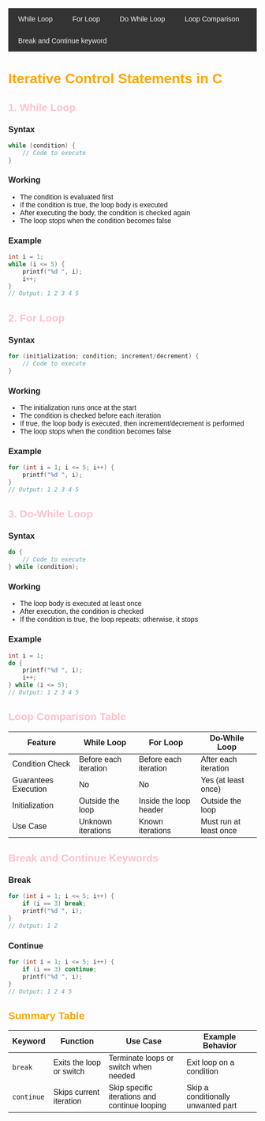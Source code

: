<!DOCTYPE html>
<html lang="en">
<head>
    <meta charset="UTF-8">
    <meta name="viewport" content="width=device-width, initial-scale=1.0">
    <title>Introduction to Computer</title>
    <style>
        body {
            font-family: Arial, sans-serif;
        }
        .navbar {
            overflow: hidden;
            background-color: #333;
        }
        .navbar a {
            float: left;
            display: block;
            color: #f2f2f2;
            text-align: center;
            padding: 14px 20px;
            text-decoration: none;
        }
        .navbar a:hover {
            background-color: #ddd;
            color: black;
        }
    </style>
</head>
<body>

<div class="navbar">
    <a href="#t1">While Loop</a>
    <a href="#t2">For Loop</a>
    <a href="#t3">Do While Loop</a>
    <a href="#t4">Loop Comparison</a>
    <a href="#t5">Break and Continue keyword </a>
</div>

# <span style="color: orange;">Iterative Control Statements in C</span>

## <span style="color: pink;" id="t1">1. While Loop</span>

### Syntax

```c
while (condition) {
    // Code to execute
}
```

### Working

- The condition is evaluated first
- If the condition is true, the loop body is executed
- After executing the body, the condition is checked again
- The loop stops when the condition becomes false

### Example

```c
int i = 1;
while (i <= 5) {
    printf("%d ", i);
    i++;
}
// Output: 1 2 3 4 5
```

## <span style="color: pink;" id="t2">2. For Loop</span>

### Syntax

```c
for (initialization; condition; increment/decrement) {
    // Code to execute
}
```

### Working

- The initialization runs once at the start
- The condition is checked before each iteration
- If true, the loop body is executed, then increment/decrement is performed
- The loop stops when the condition becomes false

### Example

```c
for (int i = 1; i <= 5; i++) {
    printf("%d ", i);
}
// Output: 1 2 3 4 5
```

## <span style="color: pink;" id="t3">3. Do-While Loop</span>

### Syntax

```c
do {
    // Code to execute
} while (condition);
```

### Working

- The loop body is executed at least once
- After execution, the condition is checked
- If the condition is true, the loop repeats; otherwise, it stops

### Example

```c
int i = 1;
do {
    printf("%d ", i);
    i++;
} while (i <= 5);
// Output: 1 2 3 4 5
```

## <span style="color: pink;" id="t4">Loop Comparison Table</span>

| Feature              | While Loop            | For Loop               | Do-While Loop          |
| -------------------- | --------------------- | ---------------------- | ---------------------- |
| Condition Check      | Before each iteration | Before each iteration  | After each iteration   |
| Guarantees Execution | No                    | No                     | Yes (at least once)    |
| Initialization       | Outside the loop      | Inside the loop header | Outside the loop       |
| Use Case             | Unknown iterations    | Known iterations       | Must run at least once |

## <span style="color: pink;" id="t5">Break and Continue Keywords</span>

### Break

```c
for (int i = 1; i <= 5; i++) {
    if (i == 3) break;
    printf("%d ", i);
}
// Output: 1 2
```

### Continue

```c
for (int i = 1; i <= 5; i++) {
    if (i == 3) continue;
    printf("%d ", i);
}
// Output: 1 2 4 5
```

## <span style="color: orange;">Summary Table</span>

| Keyword    | Function                 | Use Case                                      | Example Behavior                   |
| ---------- | ------------------------ | --------------------------------------------- | ---------------------------------- |
| `break`    | Exits the loop or switch | Terminate loops or switch when needed         | Exit loop on a condition           |
| `continue` | Skips current iteration  | Skip specific iterations and continue looping | Skip a conditionally unwanted part |

</body>
</html>
